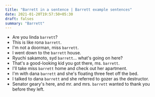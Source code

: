 ```yaml
---
title: "Barrett in a sentence | Barrett example sentences"
date: 2021-01-20T19:57:50+05:30
draft: falses
summary: "Barrett"
---
```

- Are you linda `barrett`?
- This is like rona `barrett`.
- I'm not a doorman, miss `barrett`.
- I went down to the `barrett` house.
- Ryuchi sakamoto, syd `barrett`... what's going on here?
- That's a good-looking kid you got there, ms. `barrett`.
- I'll take miss `barrett` home and check out her apartment.
- I'm with dana `barrett` and she's floating three feet off the bed.
- I talked to dana `barrett` and she referred to gozer as the destructor.
- Senator geary's here, and mr. and mrs. `barrett` wanted to thank you before they left.
                 
